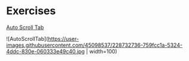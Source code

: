 # Exercises

[Auto Scroll Tab](https://github.com/GU1984/SwiftUI/tree/main/Exercises/AutoScrollTab)

![AutoScrollTab](https://user-images.githubusercontent.com/45098537/228732736-759fcc1a-5324-4ddc-830e-060333e49c40.jpg | width=100)





